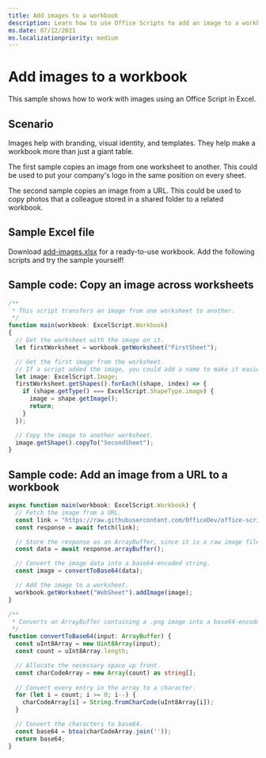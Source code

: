 ```yaml
---
title: Add images to a workbook
description: Learn how to use Office Scripts to add an image to a workbook and copy it across sheets.
ms.date: 07/12/2021
ms.localizationpriority: medium
---
```


# Add images to a workbook

This sample shows how to work with images using an Office Script in Excel.

## Scenario

Images help with branding, visual identity, and templates. They help make a workbook more than just a giant table.

The first sample copies an image from one worksheet to another. This could be used to put your company's logo in the same position on every sheet.

The second sample copies an image from a URL. This could be used to copy photos that a colleague stored in a shared folder to a related workbook.

## Sample Excel file

Download <a href="add-images.xlsx">add-images.xlsx</a> for a ready-to-use workbook. Add the following scripts and try the sample yourself!

## Sample code: Copy an image across worksheets

```TypeScript
/**
 * This script transfers an image from one worksheet to another.
 */
function main(workbook: ExcelScript.Workbook)
{
  // Get the worksheet with the image on it.
  let firstWorksheet = workbook.getWorksheet("FirstSheet");

  // Get the first image from the worksheet.
  // If a script added the image, you could add a name to make it easier to find.
  let image: ExcelScript.Image;
  firstWorksheet.getShapes().forEach((shape, index) => {
    if (shape.getType() === ExcelScript.ShapeType.image) {
      image = shape.getImage();
      return;
    }
  });

  // Copy the image to another worksheet.
  image.getShape().copyTo("SecondSheet");
}
```

## Sample code: Add an image from a URL to a workbook

```TypeScript
async function main(workbook: ExcelScript.Workbook) {
  // Fetch the image from a URL.
  const link = "https://raw.githubusercontent.com/OfficeDev/office-scripts-docs/master/docs/images/git-octocat.png";
  const response = await fetch(link);

  // Store the response as an ArrayBuffer, since it is a raw image file.
  const data = await response.arrayBuffer();

  // Convert the image data into a base64-encoded string.
  const image = convertToBase64(data);

  // Add the image to a worksheet.
  workbook.getWorksheet("WebSheet").addImage(image);
}

/**
 * Converts an ArrayBuffer containing a .png image into a base64-encoded string.
 */
function convertToBase64(input: ArrayBuffer) {
  const uInt8Array = new Uint8Array(input);
  const count = uInt8Array.length;

  // Allocate the necessary space up front.
  const charCodeArray = new Array(count) as string[];
  
  // Convert every entry in the array to a character.
  for (let i = count; i >= 0; i--) { 
    charCodeArray[i] = String.fromCharCode(uInt8Array[i]);
  }

  // Convert the characters to base64.
  const base64 = btoa(charCodeArray.join(''));
  return base64;
}
```
